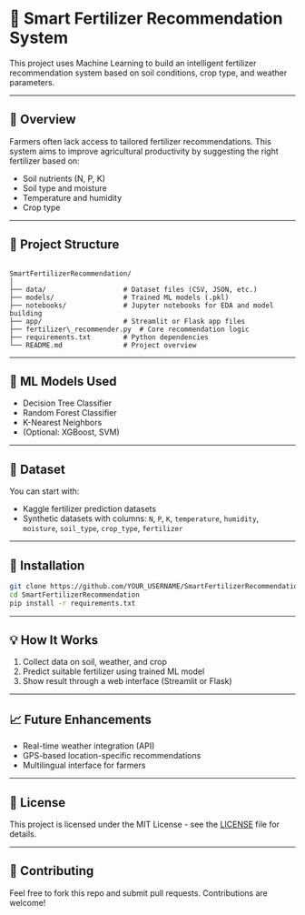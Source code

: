 
# 🌱 Smart Fertilizer Recommendation System

This project uses Machine Learning to build an intelligent fertilizer recommendation system based on soil conditions, crop type, and weather parameters.

---

## 🚀 Overview

Farmers often lack access to tailored fertilizer recommendations. This system aims to improve agricultural productivity by suggesting the right fertilizer based on:
- Soil nutrients (N, P, K)
- Soil type and moisture
- Temperature and humidity
- Crop type

---

## 📁 Project Structure

```

SmartFertilizerRecommendation/
│
├── data/                   # Dataset files (CSV, JSON, etc.)
├── models/                 # Trained ML models (.pkl)
├── notebooks/              # Jupyter notebooks for EDA and model building
├── app/                    # Streamlit or Flask app files
├── fertilizer\_recommender.py  # Core recommendation logic
├── requirements.txt        # Python dependencies
└── README.md               # Project overview

````

---

## 🧠 ML Models Used

- Decision Tree Classifier
- Random Forest Classifier
- K-Nearest Neighbors
- (Optional: XGBoost, SVM)

---

## 💾 Dataset

You can start with:
- Kaggle fertilizer prediction datasets
- Synthetic datasets with columns: `N`, `P`, `K`, `temperature`, `humidity`, `moisture`, `soil_type`, `crop_type`, `fertilizer`

---

## 🔧 Installation

```bash
git clone https://github.com/YOUR_USERNAME/SmartFertilizerRecommendation.git
cd SmartFertilizerRecommendation
pip install -r requirements.txt
````

---

## 💡 How It Works

1. Collect data on soil, weather, and crop
2. Predict suitable fertilizer using trained ML model
3. Show result through a web interface (Streamlit or Flask)

---

## 📈 Future Enhancements

* Real-time weather integration (API)
* GPS-based location-specific recommendations
* Multilingual interface for farmers

---

## 📜 License

This project is licensed under the MIT License - see the [LICENSE](LICENSE) file for details.

---

## 🤝 Contributing

Feel free to fork this repo and submit pull requests. Contributions are welcome!

```



